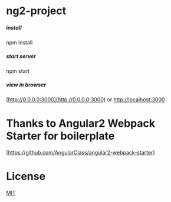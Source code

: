 # ng2-project

##### install
npm install

##### start server
npm start

##### view in browser
[http://0.0.0.0:3000](http://0.0.0.0:3000) or [http://localhost:3000](http://localhost:3000)

# Thanks to Angular2 Webpack Starter for boilerplate
[https://github.com/AngularClass/angular2-webpack-starter]

# License
[MIT](/LICENSE)
